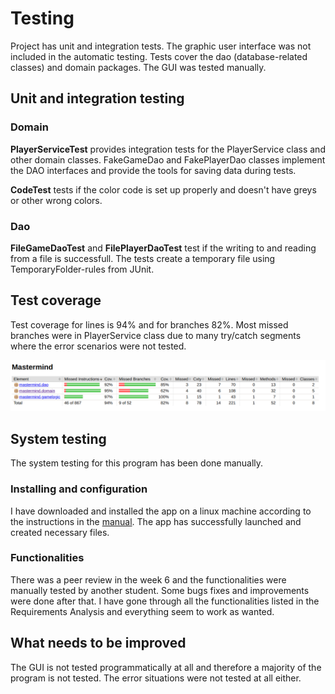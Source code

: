 # Testing

Project has unit and integration tests. The graphic user interface was not included in the automatic testing. Tests cover the dao (database-related classes) and domain packages. The GUI was tested manually.

## Unit and integration testing
### Domain
**PlayerServiceTest** provides integration tests for the PlayerService class and other domain classes. FakeGameDao and FakePlayerDao classes implement the DAO interfaces and provide the tools for saving data during tests. 

**CodeTest** tests if the color code is set up properly and doesn't have greys or other wrong colors. 

### Dao
**FileGameDaoTest** and **FilePlayerDaoTest** test if the writing to and reading from a file is successfull. The tests create a temporary file using TemporaryFolder-rules from JUnit. 

## Test coverage

Test coverage for lines is 94% and for branches 82%. Most missed branches were in PlayerService class due to many try/catch segments where the error scenarios were not tested. 

![Test coverage](https://github.com/TuuliTG/Ohte/blob/main/Documents/misc/jacoco.png)


## System testing

The system testing for this program has been done manually. 

### Installing and configuration

I have downloaded and installed the app on a linux machine according to the instructions in the [manual](https://github.com/TuuliTG/Ohte/blob/main/Documents/manual.md). The app has successfully launched and created necessary files. 


### Functionalities
There was a peer review in the week 6 and the functionalities were manually tested by another student. Some bugs fixes and improvements were done after that. I have gone through all the functionalities listed in the Requirements Analysis and everything seem to work as wanted. 

## What needs to be improved

The GUI is not tested programmatically at all and therefore a majority of the program is not tested. The error situations were not tested at all either. 


